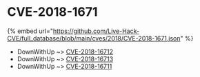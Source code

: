 # CVE-2018-1671
{% embed url="https://github.com/Live-Hack-CVE/full_database/blob/main/cves/2018/CVE-2018-1671.json" %}

* DownWithUp ~> [CVE-2018-16712](https://www.alice-snow.ru/2018/database/cve-2018-1671/cve-2018-16712-downwithup)
* DownWithUp ~> [CVE-2018-16713](https://www.alice-snow.ru/2018/database/cve-2018-1671/cve-2018-16713-downwithup)
* DownWithUp ~> [CVE-2018-16711](https://www.alice-snow.ru/2018/database/cve-2018-1671/cve-2018-16711-downwithup)